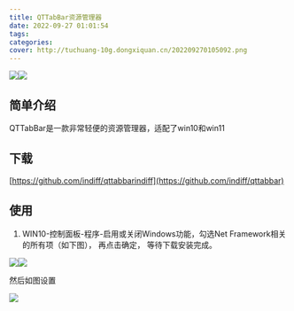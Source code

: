 ```yaml
---
title: QTTabBar资源管理器
date: 2022-09-27 01:01:54
tags:
categories:
cover: http://tuchuang-10g.dongxiquan.cn/202209270105092.png
---
```

![](http://tuchuang-10g.dongxiquan.cn/202209270105092.png)![](http://tuchuang-10g.dongxiquan.cn/202209270105092.png)


## 简单介绍

QTTabBar是一款非常轻便的资源管理器，适配了win10和win11

## 下载

[https://github.com/indiff/qttabbarindiff](https://github.com/indiff/qttabbar)


## 使用

1. WIN10-控制面板-程序-启用或关闭Windows功能，勾选Net Framework相关的所有项（如下图）， 再点击确定， 等待下载安装完成。

![](http://tuchuang-10g.dongxiquan.cn/202209270111404.jpeg)![](http://tuchuang-10g.dongxiquan.cn/202209270111821.jpg)

然后如图设置

![](http://tuchuang-10g.dongxiquan.cn/202209270112896.png)
